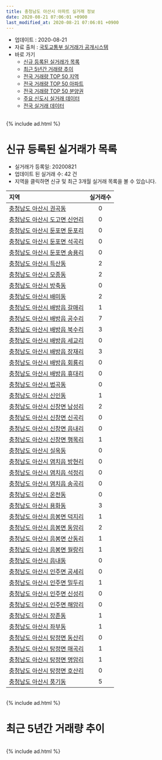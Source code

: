 ```yaml
---
title: 충청남도 아산시 아파트 실거래 정보
date: 2020-08-21 07:06:01 +0900
last_modified_at: 2020-08-21 07:06:01 +0900
---
```


* 업데이트 : 2020-08-21
* 자료 출처 : [국토교통부 실거래가 공개시스템](http://rt.molit.go.kr)
* 바로 가기
    * [신규 등록된 실거래가 목록](#신규-등록된-실거래가-목록)
    * [최근 5년간 거래량 추이](#최근-5년간-거래량-추이)
    * [전국 거래량 TOP 50 지역](https://inasie.github.io/apt-trade-info/최근-3개월-전국에서-가장-거래가-많이-발생한-지역)
    * [전국 거래량 TOP 50 아파트](https://inasie.github.io/apt-trade-info/최근-3개월-전국에서-가장-거래가-많이-발생한-아파트)
    * [전국 거래량 TOP 50 분양권](https://inasie.github.io/apt-trade-info/최근-3개월-전국에서-가장-거래가-많이-발생한-분양권)
    * [주요 신도시 실거래 데이터](https://inasie.github.io/apt-trade-info/주요-신도시)
    * [전국 실거래 데이터](https://inasie.github.io/apt-trade-info/전국)

<br>
{% include ad.html %}
<br>

# 신규 등록된 실거래가 목록
* 실거래가 등록일: 20200821
* 업데이트 된 실거래 수: 42 건
* 지역을 클릭하면 신규 및 최근 3개월 실거래 목록을 볼 수 있습니다.


|지역|실거래수|
|:---|:---:|
|[충청남도 아산시 권곡동](https://inasie.github.io/apt-trade-info/충청남도-아산시-권곡동)|0|
|[충청남도 아산시 도고면 신언리](https://inasie.github.io/apt-trade-info/충청남도-아산시-도고면-신언리)|0|
|[충청남도 아산시 둔포면 둔포리](https://inasie.github.io/apt-trade-info/충청남도-아산시-둔포면-둔포리)|0|
|[충청남도 아산시 둔포면 석곡리](https://inasie.github.io/apt-trade-info/충청남도-아산시-둔포면-석곡리)|0|
|[충청남도 아산시 둔포면 송용리](https://inasie.github.io/apt-trade-info/충청남도-아산시-둔포면-송용리)|0|
|[충청남도 아산시 득산동](https://inasie.github.io/apt-trade-info/충청남도-아산시-득산동)|2|
|[충청남도 아산시 모종동](https://inasie.github.io/apt-trade-info/충청남도-아산시-모종동)|2|
|[충청남도 아산시 방축동](https://inasie.github.io/apt-trade-info/충청남도-아산시-방축동)|0|
|[충청남도 아산시 배미동](https://inasie.github.io/apt-trade-info/충청남도-아산시-배미동)|2|
|[충청남도 아산시 배방읍 갈매리](https://inasie.github.io/apt-trade-info/충청남도-아산시-배방읍-갈매리)|1|
|[충청남도 아산시 배방읍 공수리](https://inasie.github.io/apt-trade-info/충청남도-아산시-배방읍-공수리)|7|
|[충청남도 아산시 배방읍 북수리](https://inasie.github.io/apt-trade-info/충청남도-아산시-배방읍-북수리)|3|
|[충청남도 아산시 배방읍 세교리](https://inasie.github.io/apt-trade-info/충청남도-아산시-배방읍-세교리)|0|
|[충청남도 아산시 배방읍 장재리](https://inasie.github.io/apt-trade-info/충청남도-아산시-배방읍-장재리)|3|
|[충청남도 아산시 배방읍 회룡리](https://inasie.github.io/apt-trade-info/충청남도-아산시-배방읍-회룡리)|0|
|[충청남도 아산시 배방읍 휴대리](https://inasie.github.io/apt-trade-info/충청남도-아산시-배방읍-휴대리)|0|
|[충청남도 아산시 법곡동](https://inasie.github.io/apt-trade-info/충청남도-아산시-법곡동)|0|
|[충청남도 아산시 신인동](https://inasie.github.io/apt-trade-info/충청남도-아산시-신인동)|1|
|[충청남도 아산시 신창면 남성리](https://inasie.github.io/apt-trade-info/충청남도-아산시-신창면-남성리)|2|
|[충청남도 아산시 신창면 신곡리](https://inasie.github.io/apt-trade-info/충청남도-아산시-신창면-신곡리)|0|
|[충청남도 아산시 신창면 읍내리](https://inasie.github.io/apt-trade-info/충청남도-아산시-신창면-읍내리)|0|
|[충청남도 아산시 신창면 행목리](https://inasie.github.io/apt-trade-info/충청남도-아산시-신창면-행목리)|1|
|[충청남도 아산시 실옥동](https://inasie.github.io/apt-trade-info/충청남도-아산시-실옥동)|0|
|[충청남도 아산시 염치읍 방현리](https://inasie.github.io/apt-trade-info/충청남도-아산시-염치읍-방현리)|0|
|[충청남도 아산시 염치읍 석정리](https://inasie.github.io/apt-trade-info/충청남도-아산시-염치읍-석정리)|0|
|[충청남도 아산시 염치읍 송곡리](https://inasie.github.io/apt-trade-info/충청남도-아산시-염치읍-송곡리)|0|
|[충청남도 아산시 온천동](https://inasie.github.io/apt-trade-info/충청남도-아산시-온천동)|0|
|[충청남도 아산시 용화동](https://inasie.github.io/apt-trade-info/충청남도-아산시-용화동)|3|
|[충청남도 아산시 음봉면 덕지리](https://inasie.github.io/apt-trade-info/충청남도-아산시-음봉면-덕지리)|1|
|[충청남도 아산시 음봉면 동암리](https://inasie.github.io/apt-trade-info/충청남도-아산시-음봉면-동암리)|2|
|[충청남도 아산시 음봉면 산동리](https://inasie.github.io/apt-trade-info/충청남도-아산시-음봉면-산동리)|1|
|[충청남도 아산시 음봉면 월랑리](https://inasie.github.io/apt-trade-info/충청남도-아산시-음봉면-월랑리)|1|
|[충청남도 아산시 읍내동](https://inasie.github.io/apt-trade-info/충청남도-아산시-읍내동)|0|
|[충청남도 아산시 인주면 공세리](https://inasie.github.io/apt-trade-info/충청남도-아산시-인주면-공세리)|0|
|[충청남도 아산시 인주면 밀두리](https://inasie.github.io/apt-trade-info/충청남도-아산시-인주면-밀두리)|1|
|[충청남도 아산시 인주면 신성리](https://inasie.github.io/apt-trade-info/충청남도-아산시-인주면-신성리)|0|
|[충청남도 아산시 인주면 해암리](https://inasie.github.io/apt-trade-info/충청남도-아산시-인주면-해암리)|0|
|[충청남도 아산시 장존동](https://inasie.github.io/apt-trade-info/충청남도-아산시-장존동)|1|
|[충청남도 아산시 좌부동](https://inasie.github.io/apt-trade-info/충청남도-아산시-좌부동)|1|
|[충청남도 아산시 탕정면 동산리](https://inasie.github.io/apt-trade-info/충청남도-아산시-탕정면-동산리)|0|
|[충청남도 아산시 탕정면 매곡리](https://inasie.github.io/apt-trade-info/충청남도-아산시-탕정면-매곡리)|1|
|[충청남도 아산시 탕정면 명암리](https://inasie.github.io/apt-trade-info/충청남도-아산시-탕정면-명암리)|1|
|[충청남도 아산시 탕정면 호산리](https://inasie.github.io/apt-trade-info/충청남도-아산시-탕정면-호산리)|0|
|[충청남도 아산시 풍기동](https://inasie.github.io/apt-trade-info/충청남도-아산시-풍기동)|5|


<br>
{% include ad.html %}
<br>

# 최근 5년간 거래량 추이


<div style="width:100%;">
    <canvas id="deal_progress" height="200"></canvas>
</div>

<script>
new Chart(document.getElementById("deal_progress"), {
    type: 'line',
    data: {
        labels: ['201508','201509','201510','201511','201512','201601','201602','201603','201604','201605','201606','201607','201608','201609','201610','201611','201612','201701','201702','201703','201704','201705','201706','201707','201708','201709','201710','201711','201712','201801','201802','201803','201804','201805','201806','201807','201808','201809','201810','201811','201812','201901','201902','201903','201904','201905','201906','201907','201908','201909','201910','201911','201912','202001','202002','202003','202004','202005','202006','202007','202008'],
        datasets: [{
            label: '매매',
            pointRadius: 1,
            data: [341, 380, 460, 367, 284, 243, 249, 304, 295, 291, 345, 301, 373, 320, 416, 296, 260, 229, 317, 322, 250, 330, 409, 365, 319, 342, 299, 306, 282, 357, 400, 482, 302, 307, 317, 247, 300, 314, 357, 280, 261, 319, 309, 394, 351, 354, 350, 387, 426, 445, 594, 905, 855, 535, 576, 629, 572, 736, 976, 817, 228],
            borderColor: "rgba(255, 201, 14, 1)",
            backgroundColor: "rgba(255, 201, 14, 0.5)",
            fill: false,
            lineTension: 0
        },{
            label: '전월세',
            pointRadius: 1,
            data: [377, 373, 433, 334, 427, 448, 523, 467, 427, 366, 360, 372, 362, 314, 373, 376, 403, 352, 551, 490, 425, 477, 435, 403, 459, 394, 359, 395, 352, 459, 408, 438, 331, 319, 298, 331, 322, 290, 354, 420, 401, 455, 431, 409, 338, 368, 393, 359, 373, 394, 423, 437, 506, 391, 520, 377, 342, 382, 370, 410, 100],
            borderColor: "rgba(0, 141, 185, 1)",
            backgroundColor: "rgba(0, 141, 185, 0.5)",
            fill: false,
            lineTension: 0
        }
        ]
    },
    options: {
        responsive: true,
        title: {
            display: false
        },
        tooltips: {
            mode: 'index',
            intersect: false
        },
        hover: {
            mode: 'nearest',
            intersect: true
        },
        scales: {
            xAxes: [{
                display: true,
                scaleLabel: {
                    display: true,
                    labelString: '년/월'
                }
            }],
            yAxes: [{
                display: true,
                ticks: {
                    suggestedMin: 0,
                },
                scaleLabel: {
                    display: true,
                    labelString: '실거래 수'
                }
            }]
        }
    }
});

</script>


<br>
{% include ad.html %}
<br>


